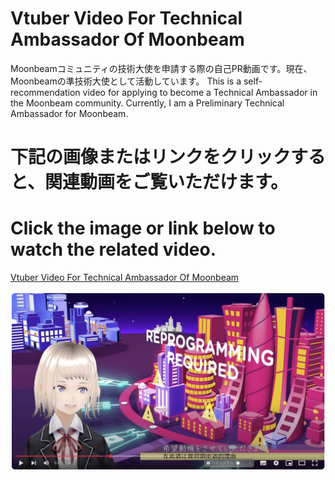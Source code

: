 # Vtuber Video For Technical Ambassador Of Moonbeam
Moonbeamコミュニティの技術大使を申請する際の自己PR動画です。現在、Moonbeamの準技術大使として活動しています。
This is a self-recommendation video for applying to become a Technical Ambassador in the Moonbeam community. Currently, I am a Preliminary Technical Ambassador for Moonbeam.

# 下記の画像またはリンクをクリックすると、関連動画をご覧いただけます。
# Click the image or link below to watch the related video.
[Vtuber Video For Technical Ambassador Of Moonbeam](https://www.youtube.com/watch?v=KQTaTnSiD7I)

[![Watch Video](page.png)](https://www.youtube.com/watch?v=KQTaTnSiD7I)
